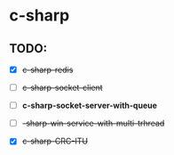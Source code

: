# c-sharp
## TODO:
- [x] ~~c-sharp-redis~~	
- [ ] ~~c-sharp-socket-client~~
- [ ] **c-sharp-socket-server-with-queue**
- [ ] ~~-sharp-win-service-with-multi-trhread~~
- [x] ~~c-sharp-CRC-ITU~~
	